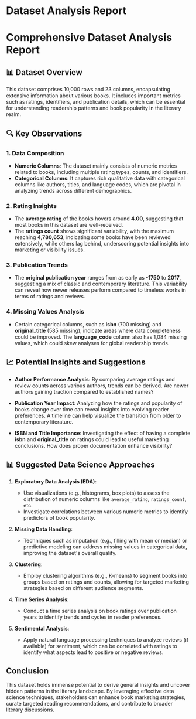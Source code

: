 # Dataset Analysis Report

# Comprehensive Dataset Analysis Report

## 📊 Dataset Overview
This dataset comprises 10,000 rows and 23 columns, encapsulating extensive information about various books. It includes important metrics such as ratings, identifiers, and publication details, which can be essential for understanding readership patterns and book popularity in the literary realm.

## 🔍 Key Observations 

### 1. **Data Composition** 
- **Numeric Columns**: The dataset mainly consists of numeric metrics related to books, including multiple rating types, counts, and identifiers.
- **Categorical Columns**: It captures rich qualitative data with categorical columns like authors, titles, and language codes, which are pivotal in analyzing trends across different demographics.

### 2. **Rating Insights**
- The **average rating** of the books hovers around **4.00**, suggesting that most books in this dataset are well-received.
- The **ratings count** shows significant variability, with the maximum reaching **4,780,653**, indicating some books have been reviewed extensively, while others lag behind, underscoring potential insights into marketing or visibility issues.

### 3. **Publication Trends**
- The **original publication year** ranges from as early as **-1750** to **2017**, suggesting a mix of classic and contemporary literature. This variability can reveal how newer releases perform compared to timeless works in terms of ratings and reviews.

### 4. **Missing Values Analysis**
- Certain categorical columns, such as **isbn** (700 missing) and **original_title** (585 missing), indicate areas where data completeness could be improved. The **language_code** column also has 1,084 missing values, which could skew analyses for global readership trends.

## 📈 Potential Insights and Suggestions
- **Author Performance Analysis**: By comparing average ratings and review counts across various authors, trends can be derived. Are newer authors gaining traction compared to established names?
  
- **Publication Year Impact**: Analyzing how the ratings and popularity of books change over time can reveal insights into evolving reader preferences. A timeline can help visualize the transition from older to contemporary literature.

- **ISBN and Title Importance**: Investigating the effect of having a complete **isbn** and **original_title** on ratings could lead to useful marketing conclusions. How does proper documentation enhance visibility?

## 📊 Suggested Data Science Approaches
1. **Exploratory Data Analysis (EDA)**:
   - Use visualizations (e.g., histograms, box plots) to assess the distribution of numeric columns like `average_rating`, `ratings_count`, etc.
   - Investigate correlations between various numeric metrics to identify predictors of book popularity.

2. **Missing Data Handling**:
   - Techniques such as imputation (e.g., filling with mean or median) or predictive modeling can address missing values in categorical data, improving the dataset's overall quality.

3. **Clustering**: 
   - Employ clustering algorithms (e.g., K-means) to segment books into groups based on ratings and counts, allowing for targeted marketing strategies based on different audience segments.

4. **Time Series Analysis**:
   - Conduct a time series analysis on book ratings over publication years to identify trends and cycles in reader preferences.

5. **Sentimental Analysis**:
   - Apply natural language processing techniques to analyze reviews (if available) for sentiment, which can be correlated with ratings to identify what aspects lead to positive or negative reviews.

## Conclusion
This dataset holds immense potential to derive general insights and uncover hidden patterns in the literary landscape. By leveraging effective data science techniques, stakeholders can enhance book marketing strategies, curate targeted reading recommendations, and contribute to broader literary discussions.
